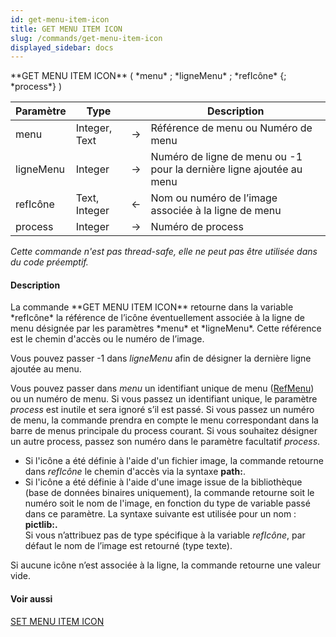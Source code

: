 ```yaml
---
id: get-menu-item-icon
title: GET MENU ITEM ICON
slug: /commands/get-menu-item-icon
displayed_sidebar: docs
---
```


<!--REF #_command_.GET MENU ITEM ICON.Syntax-->**GET MENU ITEM ICON** ( *menu* ; *ligneMenu* ; *refIcône* {; *process*} )<!-- END REF-->
<!--REF #_command_.GET MENU ITEM ICON.Params-->
| Paramètre | Type |  | Description |
| --- | --- | --- | --- |
| menu | Integer, Text | &#8594;  | Référence de menu ou Numéro de menu |
| ligneMenu | Integer | &#8594;  | Numéro de ligne de menu ou -1 pour la dernière ligne ajoutée au menu |
| refIcône | Text, Integer | &#8592; | Nom ou numéro de l’image associée à la ligne de menu |
| process | Integer | &#8594;  | Numéro de process |

<!-- END REF-->

*Cette commande n'est pas thread-safe, elle ne peut pas être utilisée dans du code préemptif.*


#### Description 

<!--REF #_command_.GET MENU ITEM ICON.Summary-->La commande **GET MENU ITEM ICON** retourne dans la variable *refIcône* la référence de l’icône éventuellement associée à la ligne de menu désignée par les paramètres *menu* et *ligneMenu*.<!-- END REF--> Cette référence est le chemin d'accès ou le numéro de l’image.

Vous pouvez passer -1 dans *ligneMenu* afin de désigner la dernière ligne ajoutée au menu.

Vous pouvez passer dans *menu* un identifiant unique de menu ([RefMenu](# "Référence unique de menu (16 caractères alphanumériques)")) ou un numéro de menu. Si vous passez un identifiant unique, le paramètre *process* est inutile et sera ignoré s’il est passé. Si vous passez un numéro de menu, la commande prendra en compte le menu correspondant dans la barre de menus principale du process courant. Si vous souhaitez désigner un autre process, passez son numéro dans le paramètre facultatif *process*.

* Si l'icône a été définie à l'aide d'un fichier image, la commande retourne dans *refIcône* le chemin d'accès via la syntaxe **path:<chemin filesystem>**.
* Si l'icône a été définie à l'aide d'une image issue de la bibliothèque (base de données binaires uniquement), la commande retourne soit le numéro soit le nom de l'image, en fonction du type de variable passé dans ce paramètre. La syntaxe suivante est utilisée pour un nom : **pictlib:<nom>.**  
Si vous n’attribuez pas de type spécifique à la variable *refIcône*, par défaut le nom de l’image est retourné (type texte).

Si aucune icône n’est associée à la ligne, la commande retourne une valeur vide.

#### Voir aussi 

[SET MENU ITEM ICON](set-menu-item-icon.md)  